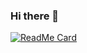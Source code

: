 ### Hi there 👋

<!--
**BraisC/BraisC** is a ✨ _special_ ✨ repository because its `README.md` (this file) appears on your GitHub profile.

Here are some ideas to get you started:

- 🔭 I’m currently working on ...
- 🌱 I’m currently learning ...
- 👯 I’m looking to collaborate on ...
- 🤔 I’m looking for help with ...
- 💬 Ask me about ...
- 📫 How to reach me: ...
- 😄 Pronouns: ...
- ⚡ Fun fact: ...
-->

[![ReadMe Card](https://github-readme-stats.vercel.app/api/pin/?username=braisc&repo=tvdb-react)](https://github.com/BraisC/tvdb-react)
